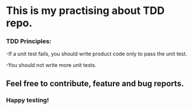 # This is my practising about TDD repo.

### TDD Principles:

-If a unit test fails, you should write product code only to pass the unit test.

-You should not write more unit tests.

## Feel free to contribute, feature and bug reports.

### Happy testing!